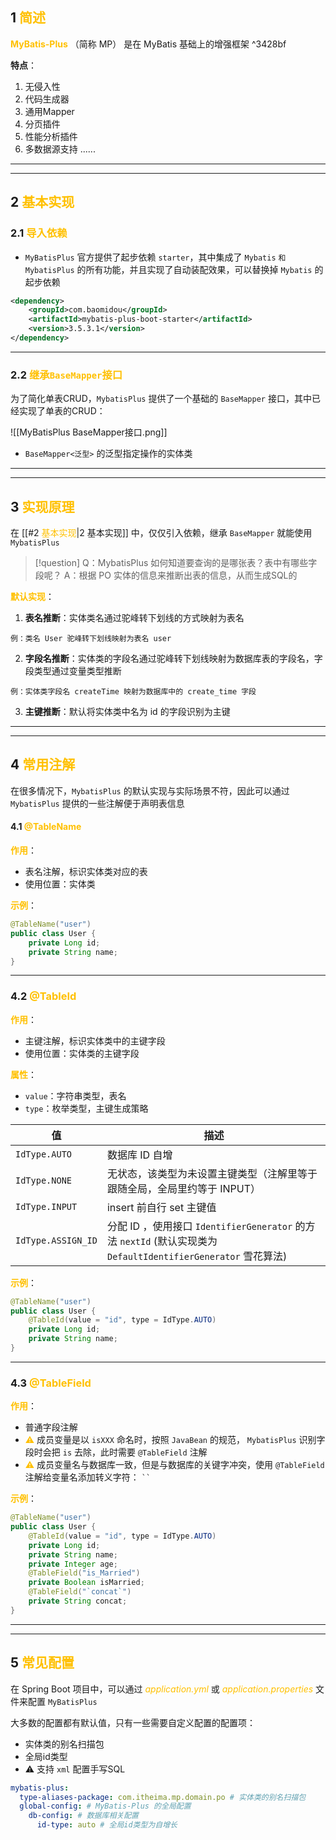 ## 1 <font color="#ffc000">简述</font>
**<font color="#ffc000">MyBatis-Plus</font>** （简称 MP） 是在 MyBatis 基础上的增强框架 ^3428bf

**特点**：
1. 无侵入性
2. 代码生成器
3. 通用Mapper
4. 分页插件
5. 性能分析插件
6. 多数据源支持
......

---
---
## 2 <font color="#ffc000">基本实现</font>

### 2.1 <font color="#ffc000">导入依赖</font>
-  `MyBatisPlus` 官方提供了起步依赖 `starter`，其中集成了 `Mybatis` `和MybatisPlus` 的所有功能，并且实现了自动装配效果，可以替换掉 `Mybatis` 的起步依赖

```XML
<dependency>
    <groupId>com.baomidou</groupId>
    <artifactId>mybatis-plus-boot-starter</artifactId>
    <version>3.5.3.1</version>
</dependency>
```

---
### 2.2 <font color="#ffc000">继承`BaseMapper`接口</font>
为了简化单表CRUD，`MybatisPlus` 提供了一个基础的 `BaseMapper` 接口，其中已经实现了单表的CRUD：

![[MyBatisPlus BaseMapper接口.png]]

- `BaseMapper<泛型>` 的泛型指定操作的实体类

---
---
## 3 <font color="#ffc000">实现原理</font>
在 [[#2 <font color=" ffc000">基本实现</font>|2 基本实现]] 中，仅仅引入依赖，继承 `BaseMapper` 就能使用 `MybatisPlus`

> [!question]
> Q：MybatisPlus 如何知道要查询的是哪张表？表中有哪些字段呢？
> A：根据 PO 实体的信息来推断出表的信息，从而生成SQL的

**<font color="#ffc000">默认实现</font>**：

1. **表名推断**：实体类名通过驼峰转下划线的方式映射为表名
```
例：类名 User 驼峰转下划线映射为表名 user
```
2. **字段名推断**：实体类的字段名通过驼峰转下划线映射为数据库表的字段名，字段类型通过变量类型推断
```
例：实体类字段名 createTime 映射为数据库中的 create_time 字段
```
3. **主键推断**：默认将实体类中名为 id 的字段识别为主键

---
---

## 4 <font color="#ffc000">常用注解</font>
在很多情况下，`MybatisPlus` 的默认实现与实际场景不符，因此可以通过 `MybatisPlus` 提供的一些注解便于声明表信息

#### 4.1 <font color="#ffc000">@TableName</font>
**<font color="#ffc000">作用</font>**：
- 表名注解，标识实体类对应的表
- 使用位置：实体类

**<font color="#ffc000">示例</font>**：

```Java
@TableName("user")
public class User {
    private Long id;
    private String name;
}
```

---

### 4.2 <font color="#ffc000">@TableId</font>
**<font color="#ffc000">作用</font>**：
- 主键注解，标识实体类中的主键字段
- 使用位置：实体类的主键字段

**<font color="#ffc000">属性</font>**：
- `value`：字符串类型，表名
- `type`：枚举类型，主键生成策略

|**值**|**描述**|
|---|---|
|`IdType.AUTO`|数据库 ID 自增|
|`IdType.NONE`|无状态，该类型为未设置主键类型（注解里等于跟随全局，全局里约等于 INPUT）|
|`IdType.INPUT`|insert 前自行 set 主键值|
|`IdType.ASSIGN_ID`|分配 ID ，使用接口 `IdentifierGenerator` 的方法 `nextId` (默认实现类为 `DefaultIdentifierGenerator` 雪花算法)|


**<font color="#ffc000">示例</font>**：
```Java
@TableName("user")
public class User {
    @TableId(value = "id", type = IdType.AUTO)
    private Long id;
    private String name;
}
```

---
### 4.3 <font color="#ffc000">@TableField</font>
**<font color="#ffc000">作用</font>**：
- 普通字段注解
- <font color="#ffc000">⚠️</font> 成员变量是以 `isXXX` 命名时，按照 `JavaBean` 的规范， `MybatisPlus` 识别字段时会把 `is` 去除，此时需要 `@TableField` 注解
-  <font color="#ffc000">⚠️</font> 成员变量名与数据库一致，但是与数据库的关键字冲突，使用 `@TableField` 注解给变量名添加转义字符： ` `` `

**<font color="#ffc000">示例</font>**：
```Java
@TableName("user")
public class User {
    @TableId(value = "id", type = IdType.AUTO)
    private Long id;
    private String name;
    private Integer age;
    @TableField("is_Married")
    private Boolean isMarried;
    @TableField("`concat`")
    private String concat;
}
```

---
---
## 5 <font color="#ffc000">常见配置</font>
在 Spring Boot 项目中，可以通过 *<font color="#ffc000">application.yml</font>* 或 *<font color="#ffc000">application.properties</font>* 文件来配置 `MyBatisPlus`

大多数的配置都有默认值，只有一些需要自定义配置的配置项：

- 实体类的别名扫描包
- 全局id类型
- ⚠️ 支持 `xml` 配置手写SQL

```YAML
mybatis-plus:
  type-aliases-package: com.itheima.mp.domain.po # 实体类的别名扫描包
  global-config: # MyBatis-Plus 的全局配置
    db-config: # 数据库相关配置
      id-type: auto # 全局id类型为自增长
```